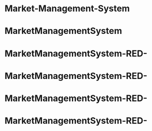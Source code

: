 # Market-Management-System
# MarketManagementSystem
# MarketManagementSystem-RED-
# MarketManagementSystem-RED-
# MarketManagementSystem-RED-
# MarketManagementSystem-RED-
